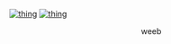 [![thing](https://github-readme-stats.anuraghazra1.vercel.app/api/top-langs/?username=FireRedz&theme=highcontrast)](https://github.com/FireRedz?tab=repositories)
[![thing](https://github-readme-stats.vercel.app/api?username=FireRedz&theme=highcontrast)](https://github.com/FireRedz/)

<center>weeb</center>

